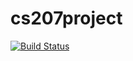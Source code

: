 # cs207project

[![Build Status](https://travis-ci.org/ecnc/cs207project.svg?branch=master)](https://travis-ci.org/ecnc/cs207project)
